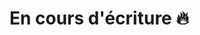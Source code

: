 <!--
date: en écriture 🔥
title: Devenir développeur à 21 ans sans jamais avoir codé
-->
En cours d'écriture 🔥
========================